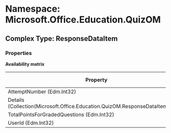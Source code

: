 # Namespace: Microsoft.Office.Education.QuizOM

## Complex Type: ResponseDataItem

### Properties

**Availability matrix**

Property | SPO | SP 2019 | SP 2016 | SP 2013
----------|-----|---------|---------|--------
AttemptNumber (Edm.Int32) | ✖ | ✖ | ✖ | ✔
Details (Collection(Microsoft.Office.Education.QuizOM.ResponseDataItemDetail)) | ✖ | ✖ | ✖ | ✔
TotalPointsForGradedQuestions (Edm.Int32) | ✖ | ✖ | ✖ | ✔
UserId (Edm.Int32) | ✖ | ✖ | ✖ | ✔
